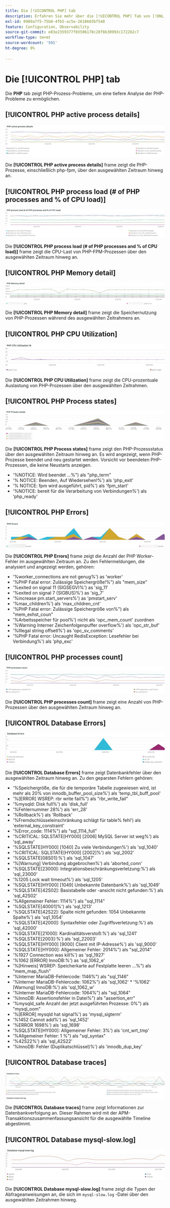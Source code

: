 ```yaml
---
title: Die [!UICONTROL PHP] tab
description: Erfahren Sie mehr über die [!UICONTROL PHP] Tab von [!DNL Observation for Adobe Commerce].
exl-id: 0989a7f5-75b0-4fb5-ac5e-2618603bf548
feature: Configuration, Observability
source-git-commit: e83e2359377f03506178c28f8b30993c172282c7
workflow-type: tm+mt
source-wordcount: '591'
ht-degree: 0%

---
```


# Die [!UICONTROL PHP] tab

Die **PHP** tab zeigt PHP-Prozess-Probleme, um eine tiefere Analyse der PHP-Probleme zu ermöglichen.

## [!UICONTROL PHP active process details]

![PHP-aktive Prozessdetails](../../assets/tools/php-active-process-details.jpg)

Die **[!UICONTROL PHP active process details]** frame zeigt die PHP-Prozesse, einschließlich php-fpm, über den ausgewählten Zeitraum hinweg an.

## [!UICONTROL PHP process load (# of PHP processes and % of CPU load)]

![Laden von PHP-Prozessen](../../assets/tools/php-process-load.jpg)

Die **[!UICONTROL PHP process load (# of PHP processes and % of CPU load)]** frame zeigt die CPU-Last von PHP-FPM-Prozessen über den ausgewählten Zeitraum hinweg an.

## [!UICONTROL PHP Memory detail]

![PHP-Speicherdetails](../../assets/tools/php-memory-detail.jpg)

Die **[!UICONTROL PHP Memory detail]** frame zeigt die Speichernutzung von PHP-Prozessen während des ausgewählten Zeitrahmens an.

## [!UICONTROL PHP CPU Utilization]

![PHP CPU-Auslastung](../../assets/tools/php-cpu-utilization.jpg)

Die **[!UICONTROL PHP CPU Utilization]** frame zeigt die CPU-prozentuale Auslastung von PHP-Prozessen über den ausgewählten Zeitrahmen.

## [!UICONTROL PHP Process states]

![PHP-Prozessstatus](../../assets/tools/php-process-states-image-1.jpg)

Die **[!UICONTROL PHP Process states]** frame zeigt den PHP-Prozessstatus über den ausgewählten Zeitraum hinweg an. Es wird angezeigt, wenn PHP-Prozesse beendet und neu gestartet werden. Vorsicht vor beendeten PHP-Prozessen, die keine Neustarts anzeigen.

* &#39;%NOTICE: Wird beendet ...%&quot;) als &quot;php_term&quot;
* &#39;% NOTICE: Beenden, Auf Wiedersehen!%&#39;) als &#39;php_exit&#39;
* &#39;% NOTICE: fpm wird ausgeführt, pid%&#39;) als &#39;fpm_start&#39;
* &#39;%NOTICE: bereit für die Verarbeitung von Verbindungen%&#39;) als &#39;php_ready&#39;

## [!UICONTROL PHP Errors]

![PHP-Fehler](../../assets/tools/php-errors-image-1.jpg)

Die **[!UICONTROL PHP Errors]** frame zeigt die Anzahl der PHP Worker-Fehler im ausgewählten Zeitraum an. Zu den Fehlermeldungen, die analysiert und angezeigt werden, gehören:

* &#39;%worker_connections are not genug%&#39;) as &#39;worker&#39;
* &#39;%PHP Fatal error: Zulässige Speichergröße!%&quot;) als &quot;mem_size&quot;
* &#39;%exited on signal 11 (SIGSEGV)%&#39;) as &#39;sig_11&#39;
* &#39;%exited on signal 7 (SIGBUS)%&#39;) as &#39;sig_7&#39;
* &#39;%increase pm.start_servers%&#39;) as &#39;pmstart_serv&#39;
* &#39;%max_children%&#39;) als &#39;max_children_cnt&#39;
* &#39;%PHP Fatal error: Zulässige Speichergröße von%&quot;) als &quot;mem_exhst_coun&quot;
* &#39;%Arbeitsspeicher für pool%&#39;) nicht als &#39;opc_mem_count&#39; zuordnen
* &#39;%Warning Interner Zeichenfolgenpuffer overflow%&#39;) als &#39;opc_str_buf&#39;
* &#39;%Illegal string offsetl%&#39;) as &#39;opc_sv_comments&#39;
* &#39;%PHP Fatal error: Uncaught RedisException: Lesefehler bei Verbindung%&#39;) als &#39;php_exc&#39;

## [!UICONTROL PHP processes count]

![Anzahl der PHP-Prozesse](../../assets/tools/php-processes-count.jpg)

Die **[!UICONTROL PHP processes count]** frame zeigt eine Anzahl von PHP-Prozessen über den ausgewählten Zeitraum hinweg an.

## [!UICONTROL Database Errors]

![Datenbankfehler](../../assets/tools/php-tab-database-errors.jpg)

Die **[!UICONTROL Database Errors]** frame zeigt Datenbankfehler über den ausgewählten Zeitraum hinweg an. Zu den geparsten Fehlern gehören:

* &#39;%Speichergröße, die für die temporäre Tabelle zugewiesen wird, ist mehr als 20% von innodb_buffer_pool_size%&#39;) als &#39;temp_tbl_buff_pool&#39;
* &#39;%\[ERROR\] WSREP: rbr write fail%&quot;) als &quot;rbr_write_fail&quot;
* &#39;%mysqld: Disk full%&#39;) als &#39;disk_full&#39;
* &#39;%Fehlernummer 28%&#39;) als &#39;err_28&#39;
* &#39;%Rollback%&#39;) als &#39;Rollback&#39;
* &#39;%Fremdschlüsseleinschränkung schlägt für table% fehl&#39;) als &#39;external_key_constraint&#39;
* &#39;%Error_code: 1114%&quot;) als &quot;sql_1114_full&quot;
* &#39;%CRITICAL: SQLSTATE[HY000] [2006] MySQL Server ist weg%&#39;) als &#39;sql_away&#39;
* &#39;%SQLSTATE[HY000] [1040] Zu viele Verbindungen%&#39;) als &#39;sql_1040&#39;
* &#39;%CRITICAL: SQLSTATE[HY000] [2002]%&#39;) als &#39;sql_2002&#39;
* &#39;%SQLSTATE[08S01]:%&#39;) als &#39;sql_1047&#39;
* &#39;%[Warnung] Verbindung abgebrochen%&#39;) als &#39;aborted_conn&#39;
* &#39;%SQLSTATE[23000]: Integrationsbeschränkungsverletzung:%&#39;) als &#39;sql_23000&#39;
* &#39;%1205 Lock wait timeout%&#39;) als &#39;sql_1205&#39;
* &#39;%SQLSTATE[HY000] [1049] Unbekannte Datenbank%&#39;) als &#39;sql_1049&#39;
* &#39;%SQLSTATE[42S02]: Basistabelle oder -ansicht nicht gefunden:%&#39;) als &#39;sql_42S02&#39;
* &#39;%Allgemeiner Fehler: 1114%&quot;) als &quot;sql_1114&quot;
* &#39;%SQLSTATE[40001]%&#39;) als &#39;sql_1213&#39;
* &#39;%SQLSTATE[42S22]: Spalte nicht gefunden: 1054 Unbekannte Spalte%&#39;) als &#39;sq1_1054&#39;
* &#39;%SQLSTATE[42000]: Syntaxfehler oder Zugriffsverletzung:%&#39;) als &#39;sql_42000&#39;
* &#39;%SQLSTATE[21000]: Kardinalitätsverstoß:%&#39;) als &#39;sql_1241&#39;
* &#39;%SQLSTATE[2003]:%&#39;) als &#39;sql_22003&#39;
* &#39;%SQLSTATE[HY000] [9000] Client mit IP-Adresse%&#39;) als &#39;sql_9000&#39;
* &#39;%SQLSTATE[HY000]: Allgemeiner Fehler: 2014%&quot;) als &quot;sql_2014&quot;
* &#39;%1927 Connection was kill%&#39;) as &#39;sql_1927&#39;
* &#39;%1062 \[ERROR\] InnoDB:%&#39;) as &#39;sql_1062_e&#39;
* &#39;%[Hinweis] WSREP: Speicherkarte auf Festplatte leeren ...%&quot;) als &quot;mem_map_flush&quot;
* &#39;%Interner MariaDB-Fehlercode: 1146%&quot;) als &quot;sql_1146&quot;
* &#39;%Interner MariaDB-Fehlercode: 1062%&quot;) als &#39;sql_1062&#39; * &#39;%1062&#39; [Warnung] InnoDB:%&#39;) als &#39;sql_1062_w&#39;
* &#39;%Interner MariaDB-Fehlercode: 1064%&quot;) als &quot;sql_1064&quot;
* &#39;%InnoDB: Assertionsfehler in Datei%&quot;) als &quot;assertion_err&quot;
* &#39;%mysqld_safe Anzahl der jetzt ausgeführten Prozesse: 0%&quot;) als &quot;mysql_oom&quot;
* &#39;%\[ERROR\] mysqld hat signal%&#39;) as &#39;mysql_sigterm&#39;
* &#39;%1452 Cannot add%&#39;) as &#39;sql_1452&#39;
* &#39;%ERROR 1698%&#39;) als &#39;sql_1698&#39;
* &#39;%SQLSTATE[HY000]: Allgemeiner Fehler: 3%&#39;) als &#39;cnt_wrt_tmp&#39;
* &#39;%Allgemeiner Fehler: 1 %&quot;) als &quot;sql_syntax&quot;
* &#39;%42S22%&#39;) als &#39;sql_42S22&#39;
* &#39;%InnoDB: Fehler (Duplikatschlüssel)%&#39;) als &#39;innodb_dup_key&#39;

## [!UICONTROL Database traces]

![Datenbankspuren](../../assets/tools/php-tab-database-traces.jpg)

Die **[!UICONTROL Database traces]** frame zeigt Informationen zur Datenbankverfolgung an. Dieser Rahmen wird mit der APM-Transaktionszusammenfassungsansicht für die ausgewählte Timeline abgestimmt.

## [!UICONTROL Database mysql-slow.log]

![Datenbank mysql-slow.log](../../assets/tools/php-tab-database-mysql-slow-log.jpg)

Die **[!UICONTROL Database mysql-slow.log]** frame zeigt die Typen der Abfrageanweisungen an, die sich im `mysql-slow.log` -Datei über den ausgewählten Zeitrahmen hinweg.
